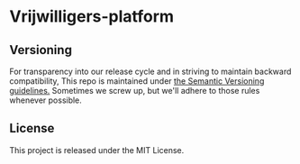 # Vrijwilligers-platform

## Versioning 

For transparency into our release cycle and in striving to maintain backward compatibility, This repo is maintained under 
[the Semantic Versioning guidelines.](http://www.semver.org) Sometimes we screw up, but we'll adhere to those rules whenever possible. 

## License 

This project is released under the MIT License.
